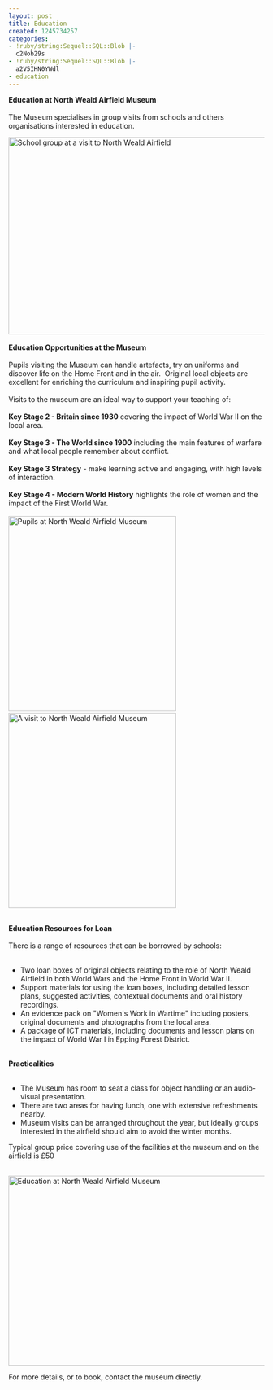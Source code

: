 ```yaml
---
layout: post
title: Education
created: 1245734257
categories:
- !ruby/string:Sequel::SQL::Blob |-
  c2Nob29s
- !ruby/string:Sequel::SQL::Blob |-
  a2V5IHN0YWdl
- education
---
```

<p><strong>Education at North Weald Airfield Museum</strong><br /><br />The Museum specialises in group visits from schools and others organisations interested in education.</p><p><img height="388" width="601" src="{{ site.JB.BASE_PATH }}/images/Education2003outside2.jpg" alt="School group at a visit to North Weald Airfield" /><br /><br /><strong>Education Opportunities at the Museum</strong><br /><br />Pupils visiting the Museum can handle artefacts, try on uniforms and discover life on the Home Front and in the air.&nbsp; Original local objects are excellent for enriching the curriculum and inspiring pupil activity.<br /><br />Visits to the museum are an ideal way to support your teaching of:<br /><br /><strong>Key Stage 2 - Britain since 1930</strong> covering the impact of World War II on the local area.<br /><br /><strong>Key Stage 3 - The World since 1900</strong> including the main features of warfare and what local people remember about conflict.<br /><br /><strong>Key Stage 3 Strategy</strong> - make learning active and engaging, with high levels of interaction.<br /><br /><strong>Key Stage 4 - Modern World History</strong> highlights the role of women and the impact of the First World War.<br /><br /><img height="384" width="330" src="{{ site.JB.BASE_PATH }}/images/Education2003inside1_1.jpg" alt="Pupils at North Weald Airfield Museum" />&nbsp; <img height="384" width="330" src="{{ site.JB.BASE_PATH }}/images/Education2003inside2_0.jpg" alt="A visit to North Weald Airfield Museum" /></p><p>&nbsp; <br /><strong>Education Resources for Loan</strong><br /><br />There is a range of resources that can be borrowed by schools:<br />&nbsp;</p><ul><li>Two loan boxes of original objects relating to the role of North Weald Airfield in both World Wars and the Home Front in World War II.</li><li>Support materials for using the loan boxes, including detailed lesson plans, suggested activities, contextual documents and oral history recordings.</li><li>An evidence pack on &quot;Women's Work in Wartime&quot; including posters, original documents and photographs from the local area.</li><li>A package of ICT materials, including documents and lesson plans on the impact of World War I in Epping Forest District.</li></ul><p><br /><strong>Practicalities</strong><br />&nbsp;</p><ul><li>The Museum has room to seat a class for object handling or an audio-visual presentation.</li><li>There are two areas for having lunch, one with extensive refreshments nearby.</li><li>Museum visits can be arranged throughout the year, but ideally groups interested in the airfield should aim to avoid the winter months.</li></ul><p>Typical group price covering use of the facilities at the museum and on the airfield is &pound;50<br />&nbsp;</p><p><img height="373" width="574" src="{{ site.JB.BASE_PATH }}/images/Education2003outside1.jpg" alt="Education at North Weald Airfield Museum" /></p><p>For more details, or to book, contact the museum directly.
